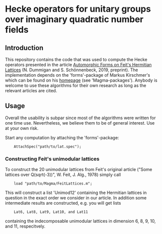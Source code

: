 # Hecke operators for unitary groups over imaginary quadratic number fields
## Introduction
This repository contains the code that was used to compute the Hecke operators 
presented in the article [Automorphic Forms on Feit's Hermitian Lattices](https://arxiv.org/abs/1804.05884) (N. Dummigan and S. Schönnenbeck, 2019, preprint). The implementation depends on the
'forms'-package of Markus Kirschmer's which can be found on his [homepage](http://www.math.rwth-aachen.de/~Markus.Kirschmer/) (see 'Magma-packages'). Anybody is welcome to use these algorithms for their
own research as long as the relevant articles are cited.

## Usage
Overall the usability is subpar since most of the algorithms were written for 
one time use. Nevertheless, we believe them to be of general interest. Use at your
own risk. 

Start any computation by attaching the 'forms'-package:

        AttachSpec("path/to/lat.spec");


### Constructing Feit's unimodular lattices

To construct the 20 unimodular lattices from Feit's original article ("Some lattices 
over Q(sqrt(-3))", W. Feit, J. Alg., 1978) simply call

        load "path/to/Magma/FeitLattices.m";

This will construct a list 'Unimod12' containing the Hermitian lattices in question
in the exact order we consider in our article. In addition some intermediate results
are constructed, e.g. you will get lists

        Lat6, Lat8, Lat9, Lat10, and Lat11

containing the indecomposable unimodular lattices in dimension 6, 8, 9, 10, and 11, respecitvely.